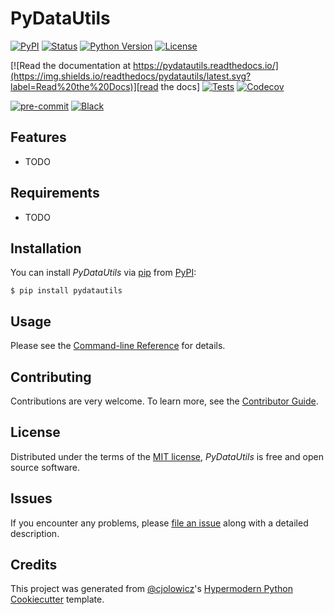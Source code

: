 # PyDataUtils

[![PyPI](https://img.shields.io/pypi/v/pydatautils.svg)][pypi_]
[![Status](https://img.shields.io/pypi/status/pydatautils.svg)][status]
[![Python Version](https://img.shields.io/pypi/pyversions/pydatautils)][python version]
[![License](https://img.shields.io/pypi/l/pydatautils)][license]

[![Read the documentation at https://pydatautils.readthedocs.io/](https://img.shields.io/readthedocs/pydatautils/latest.svg?label=Read%20the%20Docs)][read the docs]
[![Tests](https://github.com/anilkulkarni87/pydatautils/workflows/Tests/badge.svg)][tests]
[![Codecov](https://codecov.io/gh/anilkulkarni87/pydatautils/branch/main/graph/badge.svg)][codecov]

[![pre-commit](https://img.shields.io/badge/pre--commit-enabled-brightgreen?logo=pre-commit&logoColor=white)][pre-commit]
[![Black](https://img.shields.io/badge/code%20style-black-000000.svg)][black]

[pypi_]: https://pypi.org/project/pydatautils/
[status]: https://pypi.org/project/pydatautils/
[python version]: https://pypi.org/project/pydatautils
[read the docs]: https://pydatautils.readthedocs.io/
[tests]: https://github.com/anilkulkarni87/pydatautils/actions?workflow=Tests
[codecov]: https://app.codecov.io/gh/anilkulkarni87/pydatautils
[pre-commit]: https://github.com/pre-commit/pre-commit
[black]: https://github.com/psf/black

## Features

- TODO

## Requirements

- TODO

## Installation

You can install _PyDataUtils_ via [pip] from [PyPI]:

```console
$ pip install pydatautils
```

## Usage

Please see the [Command-line Reference] for details.

## Contributing

Contributions are very welcome.
To learn more, see the [Contributor Guide].

## License

Distributed under the terms of the [MIT license][license],
_PyDataUtils_ is free and open source software.

## Issues

If you encounter any problems,
please [file an issue] along with a detailed description.

## Credits

This project was generated from [@cjolowicz]'s [Hypermodern Python Cookiecutter] template.

[@cjolowicz]: https://github.com/cjolowicz
[pypi]: https://pypi.org/
[hypermodern python cookiecutter]: https://github.com/cjolowicz/cookiecutter-hypermodern-python
[file an issue]: https://github.com/anilkulkarni87/pydatautils/issues
[pip]: https://pip.pypa.io/

<!-- github-only -->

[license]: https://github.com/anilkulkarni87/pydatautils/blob/main/LICENSE
[contributor guide]: https://github.com/anilkulkarni87/pydatautils/blob/main/CONTRIBUTING.md
[command-line reference]: https://pydatautils.readthedocs.io/en/latest/usage.html
